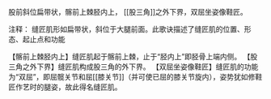 股前斜位扁带状，髂前上棘胫内上，
[[股三角]]之外下界，双屈坐姿像鞋匠。

注释：
缝匠肌形如扁带状，斜位于大腿前面。此歌诀描述了缝匠肌的位置、形态、起止点和功能

【髂前上棘胫内上】缝匠肌起于髂前上棘，止于“胫内上”即胫骨上端内侧。
【股三角之外下界】缝匠肌构成股三角的外下界。
【双屈坐姿像鞋匠】缝匠肌的功能为“双屈”，即屈髋关节和屈[[膝关节]]（并可使已屈的膝关节旋内），姿势犹如修鞋匠作艺时的腿姿，故此得名缝匠肌。